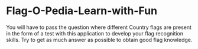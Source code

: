 # Flag-O-Pedia-Learn-with-Fun
You will have to pass the question where different Country flags are present in the form of a test with this application to develop your flag recognition skills. Try to get as much answer as possible to obtain good flag knowledge.
